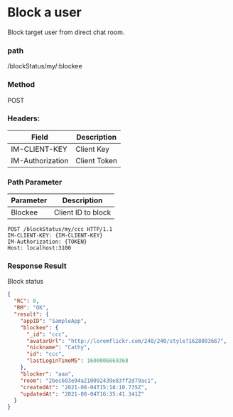 # Block a user

Block target user from direct chat room.

### path

/blockStatus/my/:blockee

### Method

POST

### Headers:

| Field            | Description  |
| ---------------- | ------------ |
| IM-CLIENT-KEY    | Client Key   |
| IM-Authorization | Client Token |

### Path Parameter

| Parameter | Description        |
| --------- | ------------------ |
| Blockee   | Client ID to block |

```
POST /blockStatus/my/ccc HTTP/1.1
IM-CLIENT-KEY: {IM-CLIENT-KEY}
IM-Authorization: {TOKEN}
Host: localhost:3100

```

### Response Result

Block status

```json
{
  "RC": 0,
  "RM": "OK",
  "result": {
    "appID": "SampleApp",
    "blockee": {
      "_id": "ccc",
      "avatarUrl": "http://loremflickr.com/240/240/style?1628093667",
      "nickname": "Cathy",
      "id": "ccc",
      "lastLoginTimeMS": 1600006869368
    },
    "blocker": "aaa",
    "room": "2bec603e94a210092439e83ff2d79ac1",
    "createdAt": "2021-08-04T15:18:10.735Z",
    "updatedAt": "2021-08-04T16:35:41.341Z"
  }
}
```
